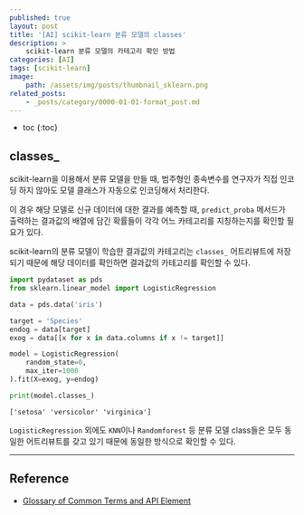 ```yaml
---
published: true
layout: post
title: '[AI] scikit-learn 분류 모델의 classes'
description: >
    scikit-learn 분류 모델의 카테고리 확인 방법
categories: [AI]
tags: [scikit-learn]
image:
    path: /assets/img/posts/thumbnail_sklearn.png
related_posts:
    - _posts/category/0000-01-01-format_post.md
---
```

* toc
{:toc}

## classes_

scikit-learn을 이용해서 분류 모델을 만들 때, 범주형인 종속변수를 연구자가 직접 인코딩 하지 않아도 모델 클래스가 자동으로 인코딩해서 처리한다.  

이 경우 해당 모델로 신규 데이터에 대한 결과를 예측할 때, `predict_proba` 메서드가 출력하는 결과값의 배열에 담긴 확률들이 각각 어느 카테고리를 지칭하는지를 확인할 필요가 있다.  

scikit-learn의 분류 모델이 학습한 결과값의 카테고리는 `classes_` 어트리뷰트에 저장되기 때문에 해당 데이터를 확인하면 결과값의 카테고리를 확인할 수 있다.  

```python
import pydataset as pds
from sklearn.linear_model import LogisticRegression

data = pds.data('iris')

target = 'Species'
endog = data[target]
exog = data[[x for x in data.columns if x != target]]

model = LogisticRegression(
    random_state=0,
    max_iter=1000
).fit(X=exog, y=endog)

print(model.classes_)
```
```
['setosa' 'versicolor' 'virginica']
```

`LogisticRegression` 외에도 `KNN`이나 `Randomforest` 등 분류 모델 class들은 모두 동일한 어트리뷰트를 갖고 있기 때문에 동일한 방식으로 확인할 수 있다.  

---
## Reference
- [Glossary of Common Terms and API Element](https://scikit-learn.org/stable/glossary.html#term-classes_)